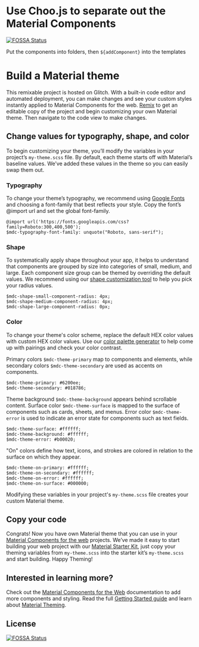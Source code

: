 # Use Choo.js to separate out the Material Components
[![FOSSA Status](https://app.fossa.io/api/projects/git%2Bgithub.com%2FDougAnderson444%2Fmdc-choo-integration.svg?type=shield)](https://app.fossa.io/projects/git%2Bgithub.com%2FDougAnderson444%2Fmdc-choo-integration?ref=badge_shield)


Put the components into folders, then `${addComponent}` into the templates

# Build a Material theme

This remixable project is hosted on Glitch. With a built-in code editor and automated deployment, you can make changes and see your custom styles instantly applied to Material Components for the web. [Remix](https://glitch.com/edit/#!/remix/material-theme-builder) to get an editable copy of the project and begin customizing your own Material theme. Then navigate to the code view to make changes.


## Change values for typography, shape, and color
To begin customizing your theme, you’ll modify the variables in your project’s ```my-theme.scss``` file. By default, each theme starts off with Material’s baseline values. We’ve added these values in the theme so you can easily swap them out.

### Typography
To change your theme’s typography, we recommend using <a href="https://fonts.google.com/" target="_blank">Google Fonts</a> and choosing a font-family that best reflects your style. Copy the font’s @import url and set the global font-family.

```
@import url('https://fonts.googleapis.com/css?family=Roboto:300,400,500');
$mdc-typography-font-family: unquote("Roboto, sans-serif");
```

### Shape
To systematically apply shape throughout your app, it helps to understand that components are grouped by size into categories of small, medium, and large. Each component size group can be themed by overriding the default values. We recommend using our <a href="https://material.io/design/shape/about-shape.html#shape-customization-tool" target="_blank">shape customization tool</a> to help you pick your radius values.

```
$mdc-shape-small-component-radius: 4px;
$mdc-shape-medium-component-radius: 4px;
$mdc-shape-large-component-radius: 0px;
```

### Color
To change your theme's color scheme, replace the default HEX color values with custom HEX color values. Use our <a href="https://material.io/design/color/the-color-system.html#tools-for-picking-colors" target="_blank">color palette generator</a>  to help come up with pairings and check your color contrast.

Primary colors ```$mdc-theme-primary``` map to components and elements, while secondary colors  ```$mdc-theme-secondary``` are used as accents on components.

```
$mdc-theme-primary: #6200ee;
$mdc-theme-secondary: #018786;
```

Theme background ```$mdc-theme-background``` appears behind scrollable content. Surface color ```$mdc-theme-surface``` is mapped to the surface of components such as cards, sheets, and menus. Error color ```$mdc-theme-error``` is used to indicate an error state for components such as text fields.

```
$mdc-theme-surface: #ffffff;
$mdc-theme-background: #ffffff;
$mdc-theme-error: #b00020;
```

"On" colors define how text, icons, and strokes are colored in relation to the surface on which they appear.

```
$mdc-theme-on-primary: #ffffff;
$mdc-theme-on-secondary: #ffffff;
$mdc-theme-on-error: #ffffff;
$mdc-theme-on-surface: #000000;
```

Modifying these variables in your project's ```my-theme.scss``` file creates your custom Material theme. 

## Copy your code
Congrats! Now you have own Material theme that you can use in your [Material Components for the web](https://github.com/material-components/material-components-web) projects. We’ve made it easy to start building your web project with our [Material Starter Kit](https://glitch.com/~material-starter-kit), just copy your theming variables from ```my-theme.scss``` into the starter kit’s ```my-theme.scss``` and start building. Happy Theming!

## Interested in learning more?
Check out the [Material Components for the Web](https://github.com/material-components/material-components-web) documentation to add more components and styling. Read the full [Getting Started guide](https://github.com/material-components/material-components-web/blob/master/docs/getting-started.md) and learn about [Material Theming](https://material.io/design/material-theming).


## License
[![FOSSA Status](https://app.fossa.io/api/projects/git%2Bgithub.com%2FDougAnderson444%2Fmdc-choo-integration.svg?type=large)](https://app.fossa.io/projects/git%2Bgithub.com%2FDougAnderson444%2Fmdc-choo-integration?ref=badge_large)